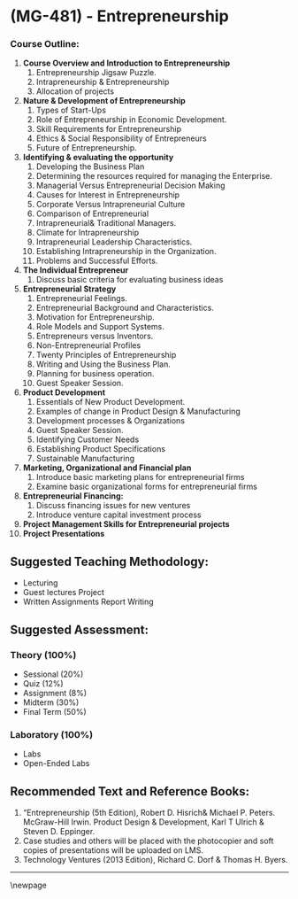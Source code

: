 # **(MG-481) - Entrepreneurship**



### **Course Outline:**
1. **Course Overview and Introduction to Entrepreneurship**
   1. Entrepreneurship Jigsaw Puzzle.
   1. Intrapreneurship & Entrepreneurship
   1. Allocation of projects
1. **Nature & Development of Entrepreneurship**
   1. Types of Start-Ups
   1. Role of Entrepreneurship in Economic Development.
   1. Skill Requirements for Entrepreneurship
   1. Ethics & Social Responsibility of Entrepreneurs
   1. Future of Entrepreneurship.
1. **Identifying & evaluating the opportunity**
   1. Developing the Business Plan
   1. Determining the resources required for managing the Enterprise.
   1. Managerial Versus Entrepreneurial Decision Making
   1. Causes for Interest in Entrepreneurship
   1. Corporate Versus Intrapreneurial Culture
   1. Comparison of Entrepreneurial
   1. Intrapreneurial& Traditional Managers.
   1. Climate for Intrapreneurship
   1. Intrapreneurial Leadership Characteristics.
   1. Establishing Intrapreneurship in the Organization.
   1. Problems and Successful Efforts.
1. **The Individual Entrepreneur**
   1. Discuss basic criteria for evaluating business ideas
1. **Entrepreneurial Strategy**
   1. Entrepreneurial Feelings.
   1. Entrepreneurial Background and Characteristics.
   1. Motivation for Entrepreneurship.
   1. Role Models and Support Systems.
   1. Entrepreneurs versus Inventors.
   1. Non-Entrepreneurial Profiles
   1. Twenty Principles of Entrepreneurship
   1. Writing and Using the Business Plan.
   1. Planning for business operation.
   1. Guest Speaker Session.
1. **Product Development**
   1. Essentials of New Product Development.
   1. Examples of change in Product Design & Manufacturing
   1. Development processes & Organizations
   1. Guest Speaker Session.
   1. Identifying Customer Needs
   1. Establishing Product Specifications
   1. Sustainable Manufacturing
1. **Marketing, Organizational and Financial plan**
   1. Introduce basic marketing plans for entrepreneurial firms
   1. Examine basic organizational forms for entrepreneurial firms
1. **Entrepreneurial Financing:**
   1. Discuss financing issues for new ventures
   1. Introduce venture capital investment process
1. **Project Management Skills for Entrepreneurial projects**
1. **Project Presentations**


## **Suggested Teaching Methodology:**
- Lecturing
- Guest lectures Project
- Written Assignments Report Writing
## **Suggested Assessment:**
### **Theory (100%)**

- Sessional (20%)
- Quiz (12%)
- Assignment (8%)
- Midterm (30%)
- Final Term (50%)

### **Laboratory (100%)**
- Labs
- Open-Ended Labs

## **Recommended Text and Reference Books:**

1. “Entrepreneurship (5th Edition), Robert D. Hisrich& Michael P. Peters. McGraw-Hill Irwin. Product Design & Development, Karl T Ulrich & Steven D. Eppinger.
1. Case studies and others will be placed with the photocopier and soft copies of presentations will be uploaded on LMS.
1. Technology Ventures (2013 Edition), Richard C. Dorf & Thomas H. Byers.

___
\newpage